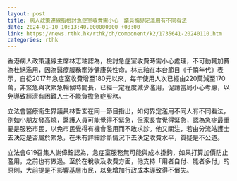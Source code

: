 ```yaml
---
layout: post
title: 病人政策連線指檢討急症室收費需小心　議員稱界定濫用有不同看法
date: 2024-01-10 10:13:40.000000000 +08:00
link: https://news.rthk.hk/rthk/ch/component/k2/1735641-20240110.htm
categories: rthk
---
```


香港病人政策連線主席林志釉認為，檢討急症室收費時需小心處理，不可動輒加費為杜絕濫用，因為醫療服務牽涉健康與性命。林志釉在本台節目《千禧年代》表示，自從2017年急症室收費增至180元以來，每年使用人次已經由220萬減至170萬，非緊急與次緊急輪候時間長，已經一定程度減少濫用，促請當局小心考慮，以免導致經濟有困難人士不能負擔急症服務。

立法會醫療衞生界議員林哲玄在同一節目指出，如何界定濫用不同人有不同看法，例如小朋友發高燒，醫護人員可能覺得不緊急，但家長會覺得緊急，認為急症最重要是服務市民，以免市民覺得有機會濫用而不敢求診。他又關注，若由分流站護士去決定是否屬於緊急，在未有詳細診斷情況下去決定收費水平，質疑是不公道。
 
立法會G19召集人謝偉銓認為，急症室服務無可能與成本掛鈎，如果打算加價防止濫用，之前也有做過。至於在稅收及收費方面，他支持「用者自付、能者多付」的原則，大前提是不影響基層市民，以免增加行政成本導致得不償失。
